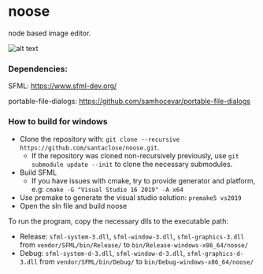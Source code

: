 # noose

node based image editor. 

![alt 
text](https://raw.githubusercontent.com/santaclose/noose/master/demo/demo.png)

### Dependencies:

SFML: https://www.sfml-dev.org/

portable-file-dialogs: https://github.com/samhocevar/portable-file-dialogs

### How to build for windows

- Clone the repository with: `git clone --recursive https://github.com/santaclose/noose.git`.
	+ If the repository was cloned non-recursively previously, use `git submodule update --init` to clone the necessary submodules.
- Build SFML
	+ If you have issues with cmake, try to provide generator and platform, e.g: `cmake -G "Visual Studio 16 2019" -A x64`
- Use premake to generate the visual studio solution: `premake5 vs2019`
- Open the sln file and build noose

To run the program, copy the necessary dlls to the executable path:

- Release:
`sfml-system-3.dll`, `sfml-window-3.dll`, `sfml-graphics-3.dll` from `vendor/SFML/bin/Release/` to `bin/Release-windows-x86_64/noose/`
- Debug:
`sfml-system-d-3.dll`, `sfml-window-d-3.dll`, `sfml-graphics-d-3.dll` from `vendor/SFML/bin/Debug/` to `bin/Debug-windows-x86_64/noose/`